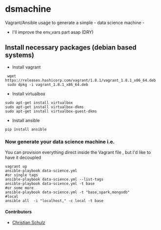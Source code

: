 # dsmachine
Vagrant/Ansible usage to generate a simple - data science machine -
* I'll improve the env_vars part asap (DRY)

## Install necessary packages  (debian based systems)

* Install vagrant

```
 wget https://releases.hashicorp.com/vagrant/1.8.1/vagrant_1.8.1_x86_64.deb
 sudo dpkg -i vagrant_1.8.1_x86_64.deb

```
* Install virtualbox

```
sudo apt-get install virtualbox
sudo apt-get install virtualbox-dkms
sudo apt-get install virtualbox-guest-dkms
```

* Install ansible

```
pip install ansible
```

### Now generate your data science machine i.e.

You can provision everything direct inside the Vagrant file , but I'd like to have it decoupled

```
vagrant up
ansible-playbook data-science.yml
#or single tags
ansible-playbook data-science.yml --list-tags
ansible-playbook data-science.yml -t base
#or some more
ansible-playbook data-science.yml -t "base,spark,mongodb"
#local
ansible all  -i "localhost," -c local -t base
```


#### Contributors
* [Christian Schulz](https://twitter.com/nnfuzzy)
